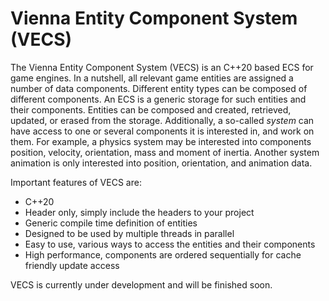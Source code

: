 # Vienna Entity Component System (VECS)

The Vienna Entity Component System (VECS) is an C++20 based ECS for game engines. In a nutshell, all relevant game entities are assigned a number of data components. Different entity types can be composed of different components. An ECS is a generic storage for such entities and their components. Entities can be composed and created, retrieved, updated, or erased from the storage. Additionally, a so-called *system* can have access to one or several components it is interested in, and work on them. For example, a physics system may be interested into components position, velocity, orientation, mass and moment of inertia. Another system animation is only interested into position, orientation, and animation data.

Important features of VECS are:
* C++20
* Header only, simply include the headers to your project
* Generic compile time definition of entities
* Designed to be used by multiple threads in parallel
* Easy to use, various ways to access the entities and their components
* High performance, components are ordered sequentially for cache friendly update access

VECS is currently under development and will be finished soon.

